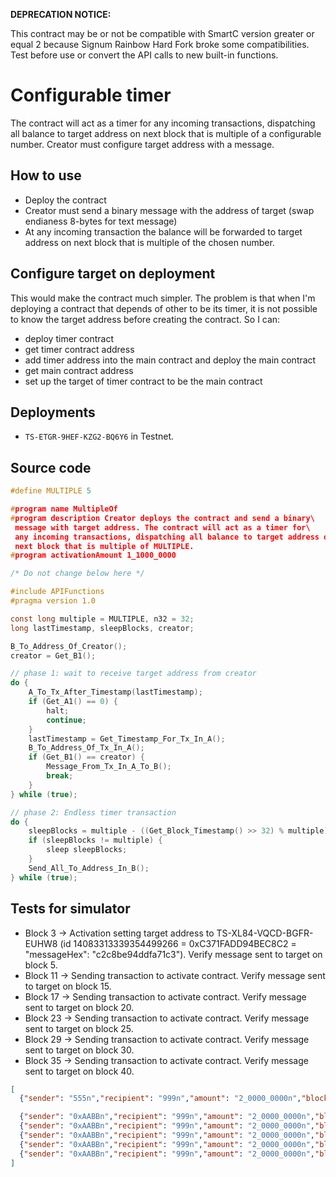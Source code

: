 **DEPRECATION NOTICE:**

This contract may be or not be compatible with SmartC version greater or equal 2 because Signum Rainbow Hard Fork broke some compatibilities. Test before use or convert the API calls to new built-in functions.

# Configurable timer
The contract will act as a timer for any incoming transactions, dispatching all balance to target address on next block that is multiple of a configurable number. Creator must configure target address with a message.

## How to use
* Deploy the contract
* Creator must send a binary message with the address of target (swap endianess 8-bytes for text message)
* At any incoming transaction the balance will be forwarded to target address on next block that is multiple of the chosen number.

## Configure target on deployment
This would make the contract much simpler. The problem is that when I'm deploying a contract that depends of other to be its timer, it is not possible to know the target address before creating the contract. So I can:
* deploy timer contract
* get timer contract address
* add timer address into the main contract and deploy the main contract
* get main contract address
* set up the target of timer contract to be the main contract

## Deployments
* `TS-ETGR-9HEF-KZG2-BQ6Y6` in Testnet.

## Source code
```c
#define MULTIPLE 5

#program name MultipleOf
#program description Creator deploys the contract and send a binary\
 message with target address. The contract will act as a timer for\
 any incoming transactions, dispatching all balance to target address on\
 next block that is multiple of MULTIPLE.
#program activationAmount 1_1000_0000

/* Do not change below here */

#include APIFunctions
#pragma version 1.0

const long multiple = MULTIPLE, n32 = 32;
long lastTimestamp, sleepBlocks, creator;

B_To_Address_Of_Creator();
creator = Get_B1();

// phase 1: wait to receive target address from creator
do {
    A_To_Tx_After_Timestamp(lastTimestamp);
    if (Get_A1() == 0) {
        halt;
        continue;
    }
    lastTimestamp = Get_Timestamp_For_Tx_In_A();
    B_To_Address_Of_Tx_In_A();
    if (Get_B1() == creator) {
        Message_From_Tx_In_A_To_B();
        break;
    }
} while (true);

// phase 2: Endless timer transaction
do {
    sleepBlocks = multiple - ((Get_Block_Timestamp() >> 32) % multiple);
    if (sleepBlocks != multiple) {
        sleep sleepBlocks;
    }
    Send_All_To_Address_In_B();
} while (true);
```

## Tests for simulator

* Block 3 -> Activation setting target address to TS-XL84-VQCD-BGFR-EUHW8  (id 14083313339354499266 = 0xC371FADD94BEC8C2 = "messageHex": "c2c8be94ddfa71c3"). Verify message sent to target on block 5.
* Block 11 -> Sending transaction to activate contract. Verify message sent to target on block 15.
* Block 17 -> Sending transaction to activate contract. Verify message sent to target on block 20.
* Block 23 -> Sending transaction to activate contract. Verify message sent to target on block 25.
* Block 29 -> Sending transaction to activate contract. Verify message sent to target on block 30.
* Block 35 -> Sending transaction to activate contract. Verify message sent to target on block 40.

```json
[
  {"sender": "555n","recipient": "999n","amount": "2_0000_0000n","blockheight": 3, "messageHex": "c2c8be94ddfa71c3"},

  {"sender": "0xAABBn","recipient": "999n","amount": "2_0000_0000n","blockheight": 11},
  {"sender": "0xAABBn","recipient": "999n","amount": "2_0000_0000n","blockheight": 17},
  {"sender": "0xAABBn","recipient": "999n","amount": "2_0000_0000n","blockheight": 23},
  {"sender": "0xAABBn","recipient": "999n","amount": "2_0000_0000n","blockheight": 29},
  {"sender": "0xAABBn","recipient": "999n","amount": "2_0000_0000n","blockheight": 35}
]
```
